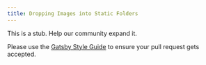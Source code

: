 ```yaml
---
title: Dropping Images into Static Folders
---
```


This is a stub. Help our community expand it.

Please use the [Gatsby Style Guide](/docs/gatsby-style-guide/) to ensure your pull request gets accepted.
